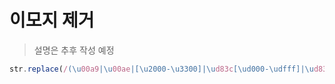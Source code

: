 # 이모지 제거

> 설명은 추후 작성 예정

```JavaScript
str.replace(/(\u00a9|\u00ae|[\u2000-\u3300]|\ud83c[\ud000-\udfff]|\ud83d[\ud000-\udfff]|\ud83e[\ud000-\udfff])/g,'',)
```
